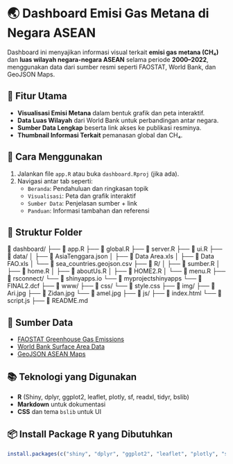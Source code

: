 # 🌏 Dashboard Emisi Gas Metana di Negara ASEAN

Dashboard ini menyajikan informasi visual terkait **emisi gas metana (CH₄)** dan **luas wilayah negara-negara ASEAN** selama periode **2000–2022**, menggunakan data dari sumber resmi seperti FAOSTAT, World Bank, dan GeoJSON Maps.

## 📌 Fitur Utama

- **Visualisasi Emisi Metana** dalam bentuk grafik dan peta interaktif.
- **Data Luas Wilayah** dari World Bank untuk perbandingan antar negara.
- **Sumber Data Lengkap** beserta link akses ke publikasi resminya.
- **Thumbnail Informasi Terkait** pemanasan global dan CH₄.

## 🚀 Cara Menggunakan

1. Jalankan file `app.R` atau buka `dashboard.Rproj` (jika ada).
2. Navigasi antar tab seperti:
   - `Beranda`: Pendahuluan dan ringkasan topik
   - `Visualisasi`: Peta dan grafik interaktif
   - `Sumber Data`: Penjelasan sumber + link
   - `Panduan`: Informasi tambahan dan referensi

## 📁️ Struktur Folder
📁 dashboard/
├── 📄 app.R
├── 📄 global.R
├── 📄 server.R
├── 📄 ui.R
├── 📁 data/
│ ├── 📄 AsiaTenggara.json
│ ├── 📄 Data Area.xls
│ ├── 📄 Data FAO.xls
│ └── 📄 sea_countries.geojson.csv
├── 📁 R/
│ ├── 📄 sumber.R
│ ├── 📄 home.R
│ ├── 📄 aboutUs.R
│ ├── 📄 HOME2.R
│ └── 📄 menu.R
├── 📁 rsconnect/ 
  └── 📁 shinyapps.io
    └── 📁 myprojectshinyapps
      └── 📄 FINAL2.dcf
├── 📁 www/
  ├── 📁 css/
    └── 📄 style.css
  ├── 📁 img/
    ├── 📄 Ari.jpg
    ├── 📄 Zidan.jpg
    └── 📄 amel.jpg
  ├── 📁 js/
    ├── 📄 index.html
    └── 📄 script.js
├── 📄 README.md


## 🔗 Sumber Data

- [FAOSTAT Greenhouse Gas Emissions](https://www.fao.org/faostat/en/#data/GT)
- [World Bank Surface Area Data](https://data.worldbank.org/indicator/AG.SRF.TOTL.K2)
- [GeoJSON ASEAN Maps](https://geojson-maps.kyd.au/?utm_source=self&utm_medium=redirect)

## 📚 Teknologi yang Digunakan

- **R** (Shiny, dplyr, ggplot2, leaflet, plotly, sf, readxl, tidyr, bslib)
- **Markdown** untuk dokumentasi
- **CSS** dan tema `bslib` untuk UI

## 📦 Install Package R yang Dibutuhkan

```r
install.packages(c("shiny", "dplyr", "ggplot2", "leaflet", "plotly", "sf", "readxl", "tidyr", "bslib"))
